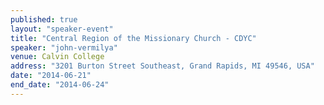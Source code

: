 ```yaml
---
published: true
layout: "speaker-event"
title: "Central Region of the Missionary Church - CDYC"
speaker: "john-vermilya"
venue: Calvin College
address: "3201 Burton Street Southeast, Grand Rapids, MI 49546, USA"
date: "2014-06-21"
end_date: "2014-06-24"
---
```


